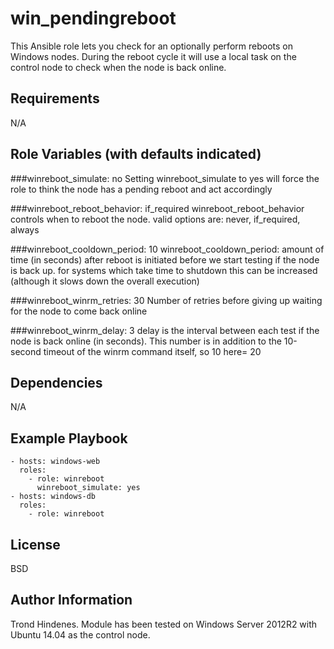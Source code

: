 win_pendingreboot
=========

This Ansible role lets you check for an optionally perform reboots on Windows nodes. During the reboot cycle it will use a local task on the control node to check when the node is back online.


Requirements
------------

N/A

Role Variables (with defaults indicated)
--------------

###winreboot_simulate: no
Setting winreboot_simulate to yes will force the role to think the node has a pending reboot and act accordingly

###winreboot_reboot_behavior: if_required
winreboot_reboot_behavior controls when to reboot the node. valid options are: never, if_required, always

###winreboot_cooldown_period: 10
winreboot_cooldown_period: amount of time (in seconds) after reboot is initiated before we start testing if the node is back up.
for systems which take time to shutdown this can be increased (although it slows down the overall execution)

###winreboot_winrm_retries: 30
Number of retries before giving up waiting for the node to come back online

###winreboot_winrm_delay: 3
delay is the interval between each test if the node is back online (in seconds).
This number is in addition to the 10-second timeout of the winrm command itself, so 10 here= 20


Dependencies
------------

N/A

Example Playbook
----------------

    - hosts: windows-web
      roles:
        - role: winreboot
          winreboot_simulate: yes
    - hosts: windows-db
      roles:
        - role: winreboot

License
-------

BSD

Author Information
------------------

Trond Hindenes. Module has been tested on Windows Server 2012R2 with Ubuntu 14.04 as the control node.
